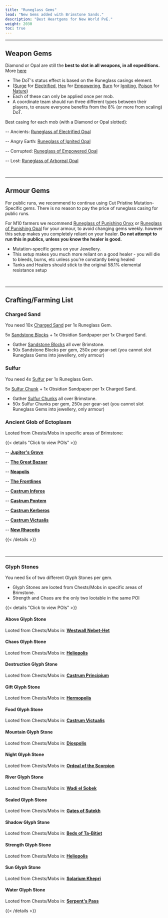 ```yaml
---
title: "Runeglass Gems"
lead: "New Gems added with Brimstone Sands."
description: "Best Heartgems for New World PvE."
weight: 2030
toc: true
---
```


---


## Weapon Gems

Diamond or Opal are still the **best to slot in all weapons, in all expeditions.** More [here](nw/info/mut/gemchoices/#runeglass-casings)

- The DoT's status effect is based on the Runeglass casings element.
- (<a href="https://nwdb.info/db/status-effect/status_perk_runeglass_attunement_lightningdmg" target="_blank">Surge</a> for <a href="https://nwdb.info/db/item/runeglass_case_empty_lightning" target="_blank">Electrified</a>, <a href="https://nwdb.info/db/status-effect/status_perk_runeglass_attunement_arcanedmg" target="_blank">Hex</a> for <a href="https://nwdb.info/db/item/runeglass_case_empty_arcane" target="_blank">Empowering</a>, <a href="https://nwdb.info/db/status-effect/status_perk_runeglass_attunement_firedmg" target="_blank">Burn</a> for <a href="https://nwdb.info/db/item/runeglass_case_empty_fire" target="_blank">Igniting</a>, <a href="https://nwdb.info/db/status-effect/status_perk_runeglass_attunement_naturedmg" target="_blank">Poison</a> for <a href="https://nwdb.info/db/item/runeglass_case_empty_nature" target="_blank">Nature</a>)
- Each of these can only be applied once per mob.
- A coordinate team should run three different types between their players, to ensure everyone benefits from the 8% (or more from scaling) DoT.

  
Best casing for each mob (with a Diamond or Opal slotted):

-- Ancients:  <a href="https://nwdb.info/db/item/runeglass_case_empty_lightning" target="_blank">Runeglass of Electrified Opal</a>

-- Angry Earth: <a href="https://nwdb.info/db/item/runeglass_gem_empty_fire" target="_blank">Runeglass of Ignited Opal</a>

-- Corrupted: <a href="https://nwdb.info/db/item/runeglass_gem_empty_arcane" target="_blank">Runeglass of Empowered Opal</a>

-- Lost: <a href="https://nwdb.info/db/item/runeglass_gem_empty_nature" target="_blank">Runeglass of Arboreal Opal</a>

<br>

---

<script async src="https://pagead2.googlesyndication.com/pagead/js/adsbygoogle.js?client=ca-pub-6183346058041496"
     crossorigin="anonymous"></script>
<ins class="adsbygoogle"
     style="display:block; text-align:center;"
     data-ad-layout="in-article"
     data-ad-format="fluid"
     data-ad-client="ca-pub-6183346058041496"
     data-ad-slot="7426281108"></ins>
<script>
     (adsbygoogle = window.adsbygoogle || []).push({});
</script>


## Armour Gems

For public runs, we recommend to continue using Cut Pristine Mutation-Specific gems. There is no reason to pay the price of runeglass casing for public runs.

For M10 farmers we recommend <a href="https://nwdb.info/db/item/runeglass_gem_onyx_melee" target="_blank">Runeglass of Punishing Onyx</a> or <a href="https://nwdb.info/db/item/runeglass_gem_opal_melee" target="_blank">Runeglass of Punishing Opal</a> for your armour, to avoid changing gems weekly. however this setup makes you completely reliant on your healer. **Do not attempt to run this in publics, unless you know the healer is good.**

- Mutation-specific gems on your Jewellery.
- This setup makes you much more reliant on a good healer - you will die to bleeds, burns, etc unless you're constantly being healed
- Tanks and Healers should stick to the original 58.1% elemental resistance setup

<br>

---

<script async src="https://pagead2.googlesyndication.com/pagead/js/adsbygoogle.js?client=ca-pub-6183346058041496"
     crossorigin="anonymous"></script>
<ins class="adsbygoogle"
     style="display:block; text-align:center;"
     data-ad-layout="in-article"
     data-ad-format="fluid"
     data-ad-client="ca-pub-6183346058041496"
     data-ad-slot="7426281108"></ins>
<script>
     (adsbygoogle = window.adsbygoogle || []).push({});
</script>


## Crafting/Farming List

### Charged Sand
You need 10x <a href="https://nwdb.info/db/recipe/sandt4" target="_blank">Charged Sand</a> per 1x Runeglass Gem. 

5x <a href="https://nwdb.info/db/item/sandstone" target="_blank">Sandstone Blocks</a> + 1x Obsidian Sandpaper per 1x Charged Sand.

- Gather <a href="https://nwdb.info/db/gatherable/sandstonelarge" target="_blank">Sandstone Blocks</a> all over Brimstone.
- 50x Sandstone Blocks per gem, 250x per gear-set (you cannot slot Runeglass Gems into jewellery, only armour)

### Sulfur
You need 4x <a href="https://nwdb.info/db/recipe/sulfurt1" target="_blank">Sulfur</a> per 1x Runeglass Gem. 

5x <a href="https://nwdb.info/db/item/sulfurchunk" target="_blank">Sulfur Chunk</a> + 1x Obsidian Sandpaper per 1x Charged Sand.

- Gather <a href="https://nwdb.info/db/gatherable/brimstonelarge" target="_blank">Sulfur Chunks</a> all over Brimstone.
- 50x Sulfur Chunks per gem, 250x per gear-set (you cannot slot Runeglass Gems into jewellery, only armour)





### Ancient Glob of Ectoplasm
Looted from Chests/Mobs in specific areas of Brimstone:

{{< details "Click to view POIs" >}}

-- <a href="https://nwdb.info/db/zone/30430" target="_blank">**Jupiter's Grove**</a>

-- <a href="https://nwdb.info/db/zone/30430" target="_blank">**The Great Bazaar**</a>

-- <a href="https://nwdb.info/db/zone/30430" target="_blank">**Neapolis**</a>

-- <a href="https://nwdb.info/db/zone/30430" target="_blank">**The Frontlines**</a>

-- <a href="https://nwdb.info/db/zone/30430" target="_blank">**Castrum Inferos**</a>

-- <a href="https://nwdb.info/db/zone/30430" target="_blank">**Castrum Pontem**</a>

-- <a href="https://nwdb.info/db/zone/30430" target="_blank">**Castrum Kerberos**</a>

-- <a href="https://nwdb.info/db/zone/30430" target="_blank">**Castrum Victualis**</a>

-- <a href="https://nwdb.info/db/zone/30430" target="_blank">**New Rhacotis**</a>

{{< /details >}}

<br>

---

<script async src="https://pagead2.googlesyndication.com/pagead/js/adsbygoogle.js?client=ca-pub-6183346058041496"
     crossorigin="anonymous"></script>
<ins class="adsbygoogle"
     style="display:block; text-align:center;"
     data-ad-layout="in-article"
     data-ad-format="fluid"
     data-ad-client="ca-pub-6183346058041496"
     data-ad-slot="7426281108"></ins>
<script>
     (adsbygoogle = window.adsbygoogle || []).push({});
</script>


### Glyph Stones
You need 5x of two different Glyph Stones per gem. 
- Glyph Stones are looted from Chests/Mobs in specific areas of Brimstone.
- Strength and Chaos are the only two lootable in the same POI

{{< details "Click to view POIs" >}}

#### Above Glyph Stone
Looted from Chests/Mobs in: <a href="https://nwdb.info/db/zone/30430" target="_blank">**Westwall Nebet-Het**</a>

#### Chaos Glyph Stone
Looted from Chests/Mobs in: <a href="https://nwdb.info/db/zone/20402" target="_blank">**Heliopolis**</a>

#### Destruction Glyph Stone
Looted from Chests/Mobs in: <a href="https://nwdb.info/db/zone/20305" target="_blank">**Castrum Principium**</a>

#### Gift Glyph Stone
Looted from Chests/Mobs in: <a href="https://nwdb.info/db/zone/30403" target="_blank">**Hermopolis**</a>

#### Food Glyph Stone
Looted from Chests/Mobs in: <a href="https://nwdb.info/db/zone/20423" target="_blank">**Castrum Victualis**</a>

#### Mountain Glyph Stone
Looted from Chests/Mobs in: <a href="https://nwdb.info/db/zone/20417" target="_blank">**Diospolis**</a>

#### Night Glyph Stone
Looted from Chests/Mobs in: <a href="https://nwdb.info/db/zone/30416" target="_blank">**Ordeal of the Scorpion**</a>

#### River Glyph Stone
Looted from Chests/Mobs in: <a href="https://nwdb.info/db/zone/20310" target="_blank">**Wadi el Sobek**</a>

#### Sealed Glyph Stone
Looted from Chests/Mobs in: <a href="https://nwdb.info/db/zone/20415" target="_blank">**Gates of Sutekh**</a>

#### Shadow Glyph Stone
Looted from Chests/Mobs in: <a href="https://nwdb.info/db/zone/30305" target="_blank">**Beds of Ta-Bitjet**</a>

#### Strength Glyph Stone
Looted from Chests/Mobs in: <a href="https://nwdb.info/db/zone/20402" target="_blank">**Heliopolis**</a>

#### Sun Glyph Stone
Looted from Chests/Mobs in: <a href="https://nwdb.info/db/zone/20423" target="_blank">**Solarium Khepri**</a>

#### Water Glyph Stone
Looted from Chests/Mobs in: <a href="https://nwdb.info/db/zone/30404" target="_blank">**Serpent's Pass**</a>

{{< /details >}}